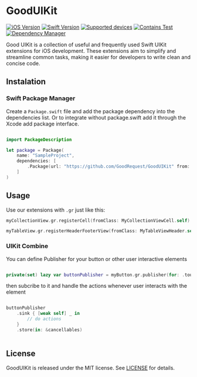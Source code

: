 # GoodUIKit

[![iOS Version](https://img.shields.io/badge/iOS_Version->=_12.0-brightgreen?logo=apple&logoColor=green)]()
[![Swift Version](https://img.shields.io/badge/Swift_Version-5.5-green?logo=swift)](https://docs.swift.org/swift-book/)
[![Supported devices](https://img.shields.io/badge/Supported_Devices-iPhone/iPad-green)]()
[![Contains Test](https://img.shields.io/badge/Tests-NO-blue)]()
[![Dependency Manager](https://img.shields.io/badge/Dependency_Manager-SPM-red)](#swiftpackagemanager)

Good UIKit is a collection of useful and frequently used Swift UIKit extensions for iOS development. 
These extensions aim to simplify and streamline common tasks, making it easier for developers 
to write clean and concise code.

## Instalation

### Swift Package Manager

Create a `Package.swift` file and add the package dependency into the dependencies list.
Or to integrate without package.swift add it through the Xcode add package interface.

[//]: # (Don't forget to add the version once available)
```swift

import PackageDescription

let package = Package(
    name: "SampleProject",
    dependencies: [
        .Package(url: "https://github.com/GoodRequest/GoodUIKit" from: "addVersion")
    ]
)

```

## Usage

Use our extensions with `.gr` just like this:

```swift
myCollectionView.gr.registerCell(fromClass: MyCollectionViewCell.self)

myTableView.gr.registerHeaderFooterView(fromClass: MyTableViewHeader.self)
```
### UIKit Combine
You can define Publisher for your button or other user interactive elements

```swift

private(set) lazy var buttonPublisher = myButton.gr.publisher(for: .touchUpInside)

```
then subcribe to it and handle the actions whenever user interacts with the element

```swift

buttonPublisher
    .sink { [weak self] _ in
        // do actions
    }
    .store(in: &cancellables)
    
```

## License
GoodUIKit is released under the MIT license. See [LICENSE](LICENSE.md) for details.
